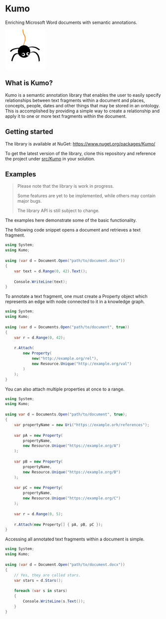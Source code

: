 # Kumo

Enriching Microsoft Word documents with semantic annotations.

![Kumo Icon](./kumo.png)

## What is Kumo?

Kumo is a semantic annotation library that enables the user to easily specify
relationships between text fragments within a document and places, concepts,
people, dates and other things that may be stored in an ontology.
This is accomplished by providing a simple way to create a relationship
and apply it to one or more text fragments within the document.

## Getting started

The library is available at NuGet: https://www.nuget.org/packages/Kumo/

To get the latest version of the library, clone this repository
and reference the project under [src/Kumo](src/Kumo) in your solution.

## Examples

> Please note that the library is work in progress.
>
> Some features are yet to be implemented, while others may contain major bugs.
>
> The library API is still subject to change.

The examples here demonstrate some of the basic functionality.

The following code snippet opens a document and retrieves a text fragment.

```C#
using System;
using Kumo;

using (var d = Document.Open("path/to/document.docx"))
{
    var text = d.Range(0, 42).Text();

    Console.WriteLine(text);
}
```

To annotate a text fragment, one must create a Property object
which represents an edge with node connected to it in a knowledge graph.

```C#
using System;
using Kumo;

using (var d = Documents.Open("path/to/document", true))
{
    var r = d.Range(0, 42);

    r.Attach(
        new Property(
            new("http://example.org/rel"),
            new Resource.Unique("http://example.org/val")
        )
    );
}
```

You can also attach multiple properties at once to a range.
```C#
using System;
using Kumo;

using var d = Documents.Open("path/to/document", true);
{
    var propertyName = new Uri("https://example.orh/references");
    
    var pA = new Property(
        propertyName,
        new Resource.Unique("https://example.org/A")
    );

    var pB = new Property(
        propertyName,
        new Resource.Unique("https://example.org/B")
    );

    var pC = new Property(
        propertyName,
        new Resource.Unique("https://example.org/C")
    );

    var r = d.Range(0, 5);

    r.Attach(new Property[] { pA, pB, pC });
}
```

Accessing all annotated text fragments within a document
is simple.

```C#
using System;
using Kumo;

using (var d = Document.Open("path/to/document.docx"))
{
    // Yes, they are called stars.
    var stars = d.Stars();

    foreach (var s in stars)
    {
        Console.WriteLine(s.Text());
    }
}
```
